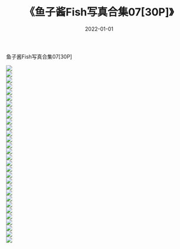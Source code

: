 ﻿---
layout: post
title:  《鱼子酱Fish写真合集07[30P]》
date:   2022-01-01
img: http://img.660000.xyz/Sharelink/性感/2021/鱼子酱Fish写真合集07[30P]/000.jpg
categories: [美女, 清纯, 唯美]
---

鱼子酱Fish写真合集07[30P]

  ![](http://img.660000.xyz/Sharelink/性感/2021/鱼子酱Fish写真合集07[30P]/001.jpg) <br> ![](http://img.660000.xyz/Sharelink/性感/2021/鱼子酱Fish写真合集07[30P]/002.jpg) <br> ![](http://img.660000.xyz/Sharelink/性感/2021/鱼子酱Fish写真合集07[30P]/003.jpg) <br> ![](http://img.660000.xyz/Sharelink/性感/2021/鱼子酱Fish写真合集07[30P]/004.jpg) <br> ![](http://img.660000.xyz/Sharelink/性感/2021/鱼子酱Fish写真合集07[30P]/005.jpg) <br> ![](http://img.660000.xyz/Sharelink/性感/2021/鱼子酱Fish写真合集07[30P]/006.jpg) <br> ![](http://img.660000.xyz/Sharelink/性感/2021/鱼子酱Fish写真合集07[30P]/007.jpg) <br> ![](http://img.660000.xyz/Sharelink/性感/2021/鱼子酱Fish写真合集07[30P]/008.jpg) <br> ![](http://img.660000.xyz/Sharelink/性感/2021/鱼子酱Fish写真合集07[30P]/009.jpg) <br> ![](http://img.660000.xyz/Sharelink/性感/2021/鱼子酱Fish写真合集07[30P]/010.jpg) <br> ![](http://img.660000.xyz/Sharelink/性感/2021/鱼子酱Fish写真合集07[30P]/011.jpg) <br> ![](http://img.660000.xyz/Sharelink/性感/2021/鱼子酱Fish写真合集07[30P]/012.jpg) <br> ![](http://img.660000.xyz/Sharelink/性感/2021/鱼子酱Fish写真合集07[30P]/013.jpg) <br> ![](http://img.660000.xyz/Sharelink/性感/2021/鱼子酱Fish写真合集07[30P]/014.jpg) <br> ![](http://img.660000.xyz/Sharelink/性感/2021/鱼子酱Fish写真合集07[30P]/015.jpg) <br> ![](http://img.660000.xyz/Sharelink/性感/2021/鱼子酱Fish写真合集07[30P]/016.jpg) <br> ![](http://img.660000.xyz/Sharelink/性感/2021/鱼子酱Fish写真合集07[30P]/017.jpg) <br> ![](http://img.660000.xyz/Sharelink/性感/2021/鱼子酱Fish写真合集07[30P]/018.jpg) <br> ![](http://img.660000.xyz/Sharelink/性感/2021/鱼子酱Fish写真合集07[30P]/019.jpg) <br> ![](http://img.660000.xyz/Sharelink/性感/2021/鱼子酱Fish写真合集07[30P]/020.jpg) <br> ![](http://img.660000.xyz/Sharelink/性感/2021/鱼子酱Fish写真合集07[30P]/021.jpg) <br> ![](http://img.660000.xyz/Sharelink/性感/2021/鱼子酱Fish写真合集07[30P]/022.jpg) <br> ![](http://img.660000.xyz/Sharelink/性感/2021/鱼子酱Fish写真合集07[30P]/023.jpg) <br> ![](http://img.660000.xyz/Sharelink/性感/2021/鱼子酱Fish写真合集07[30P]/024.jpg) <br> ![](http://img.660000.xyz/Sharelink/性感/2021/鱼子酱Fish写真合集07[30P]/025.jpg) <br> ![](http://img.660000.xyz/Sharelink/性感/2021/鱼子酱Fish写真合集07[30P]/026.jpg) <br> ![](http://img.660000.xyz/Sharelink/性感/2021/鱼子酱Fish写真合集07[30P]/027.jpg) <br> ![](http://img.660000.xyz/Sharelink/性感/2021/鱼子酱Fish写真合集07[30P]/028.jpg) <br> ![](http://img.660000.xyz/Sharelink/性感/2021/鱼子酱Fish写真合集07[30P]/029.jpg) <br> ![](http://img.660000.xyz/Sharelink/性感/2021/鱼子酱Fish写真合集07[30P]/030.jpg) <br>